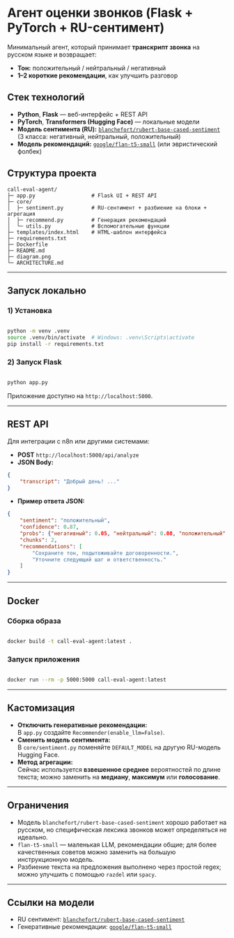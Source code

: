 
# Агент оценки звонков (Flask + PyTorch + RU-сентимент)

Минимальный агент, который принимает **транскрипт звонка** на русском языке и возвращает:
- **Тон:** положительный / нейтральный / негативный
- **1–2 короткие рекомендации**, как улучшить разговор

## Стек технологий
- **Python**, **Flask** — веб-интерфейс + REST API
- **PyTorch**, **Transformers (Hugging Face)** — локальные модели
- **Модель сентимента (RU):** [`blanchefort/rubert-base-cased-sentiment`](https://huggingface.co/blanchefort/rubert-base-cased-sentiment) (3 класса: негативный, нейтральный, положительный)
- **Модель рекомендаций:** [`google/flan-t5-small`](https://huggingface.co/google/flan-t5-small) (или эвристический фолбек)

## Структура проекта

```
call-eval-agent/
├─ app.py                  # Flask UI + REST API
├─ core/
│  ├─ sentiment.py         # RU-сентимент + разбиение на блоки + агрегация
│  ├─ recommend.py         # Генерация рекомендаций
│  └─ utils.py             # Вспомогательные функции
├─ templates/index.html    # HTML-шаблон интерфейса
├─ requirements.txt
├─ Dockerfile
├─ README.md
├─ diagram.png
└─ ARCHITECTURE.md
```

---

## Запуск локально

### 1) Установка

```bash

python -m venv .venv
source .venv/bin/activate  # Windows: .venv\Scripts\activate
pip install -r requirements.txt
```

### 2) Запуск Flask

```bash

python app.py
```

Приложение доступно на `http://localhost:5000`.

---

## REST API

Для интеграции с n8n или другими системами:

- **POST** `http://localhost:5000/api/analyze`
- **JSON Body:**
```json
{
    "transcript": "Добрый день! ..."
}
```

- **Пример ответа JSON:**
```json
{
    "sentiment": "положительный",
    "confidence": 0.87,
    "probs": {"негативный": 0.05, "нейтральный": 0.08, "положительный": 0.87},
    "chunks": 2,
    "recommendations": [
        "Сохраните тон, подытоживайте договоренности.",
        "Уточните следующий шаг и ответственность."
    ]
}
```

---

## Docker

### Сборка образа

```bash

docker build -t call-eval-agent:latest .
```

### Запуск приложения

```bash

docker run --rm -p 5000:5000 call-eval-agent:latest
```

---

## Кастомизация

- **Отключить генеративные рекомендации:**  
  В `app.py` создайте `Recommender(enable_llm=False)`.
- **Сменить модель сентимента:**  
  В `core/sentiment.py` поменяйте `DEFAULT_MODEL` на другую RU-модель Hugging Face.
- **Метод агрегации:**  
  Сейчас используется **взвешенное среднее** вероятностей по длине текста; можно заменить на **медиану**, **максимум** или **голосование**.

---

## Ограничения

- Модель `blanchefort/rubert-base-cased-sentiment` хорошо работает на русском, но специфическая лексика звонков может определяться не идеально.
- `flan-t5-small` — маленькая LLM, рекомендации общие; для более качественных советов можно заменить на большую инструкционную модель.
- Разбиение текста на предложения выполнено через простой regex; можно улучшить с помощью `razdel` или `spacy`.

---
## Ссылки на модели

- RU сентимент: [`blanchefort/rubert-base-cased-sentiment`](https://huggingface.co/blanchefort/rubert-base-cased-sentiment)
- Генеративные рекомендации: [`google/flan-t5-small`](https://huggingface.co/google/flan-t5-small)

